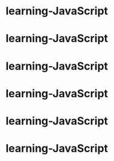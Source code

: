 # learning-JavaScript
# learning-JavaScript
# learning-JavaScript
# learning-JavaScript
# learning-JavaScript
# learning-JavaScript
